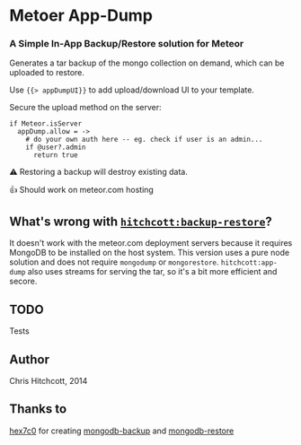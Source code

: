 # Metoer App-Dump

### A Simple In-App Backup/Restore solution for Meteor

Generates a tar backup of the mongo collection on demand, which can be uploaded to restore.

Use `{{> appDumpUI}}` to add upload/download UI to your template.

Secure the upload method on the server:

```
if Meteor.isServer
  appDump.allow = ->
    # do your own auth here -- eg. check if user is an admin...
    if @user?.admin
      return true
```

:warning: Restoring a backup will destroy existing data.

:thumbsup: Should work on meteor.com hosting


## What's wrong with [`hitchcott:backup-restore`](https://github.com/hitchcott/meteor-backup-restore/)?

It doesn't work with the meteor.com deployment servers because it requires MongoDB to be installed on the host system. This version uses a pure node solution and does not require `mongodump` or `mongorestore`. `hitchcott:app-dump` also uses streams for serving the tar, so it's a bit more efficient and secore.


## TODO

Tests

## Author

Chris Hitchcott, 2014

## Thanks to

[hex7c0](https://github.com/hex7c0) for creating [mongodb-backup](https://github.com/hex7c0/mongodb-backup) and [mongodb-restore](https://github.com/hex7c0/mongodb-restore)
